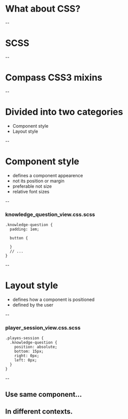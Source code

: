 # What about CSS?

--
# SCSS

--
# Compass CSS3 mixins

--
# Divided into two categories
* Component style
* Layout style

--
# Component style
* defines a component appearence
* not its position or margin
* preferable not size
* relative font sizes

--
### knowledge_question_view.css.scss

    .knowledge-question {
      padding: 1em;

      button {

      }
      // ...
    }

--
# Layout style
* defines how a component is positioned
* defined by the user

--
### player_session_view.css.scss

    .playes-session {
      .knowledge-question {
        position: absolute;
        bottom: 15px;
        right: 0px;
        left: 0px;
      }
    }

--
## Use same component...
## In different contexts.
